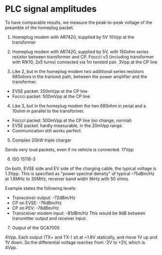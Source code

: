 # PLC signal amplitudes

To have comparable results, we measure the peak-to-peak voltage of the preamble of the homeplug packet.

1. Homeplug modem with AR7420, supplied by 5V
10Vpp at the transformer

2. Homeplug modem with AR7420, supplied by 5V, with 150ohm series resistor between transformer and CP.
Foccci v3 (including transformer with RIK10, 2x5 turns) connected via 1m twisted pair.
3Vpp at the CP line

3. Like 2, but in the homeplug modem two additional series resistors 680ohms in the transmit path, between
the power amplifier and the transformer.

- EVSE packet: 250mVpp at the CP line 
- Foccci packet: 500mVpp at the CP line

4. Like 3, but in the homeplug modem the two 680ohm in serial and a 10ohm in parallel to the transformer.

- Foccci packet: 500mVpp at the CP line (no change, normal)
- EVSE packet: hardly measurable, in the 20mVpp range.
- Communication still works perfect.

5. Compleo 20kW triple charger

Sends very loud packets, even if no vehicle is connected.
17Vpp

6. ISO 15118-3

On both, EVSE side and EV side of the charging cable, the typical voltage is
1.3Vpp.
This is specified as "power spectral density" of typical -75dBm/Hz at 1.8MHz to 30MHz, receiver band width 9kHz with 50 ohms.

Example states the following levels:
- Transceiver output: -72dBm/Hz
- CP on EVSE: -76dBm/Hz
- CP on PEV: -78dBm/Hz
- Transceiver modem input: -81dBm/Hz
This would be 9dB between transmitter output and receiver input.

7. Output of the QCA7005

4Vpp. Each output (TX+ and TX-) sit at ~1.6V statically, and move 1V up and 1V down. So the differential voltage
reaches from -2V to +2V, which is 4Vpp.

